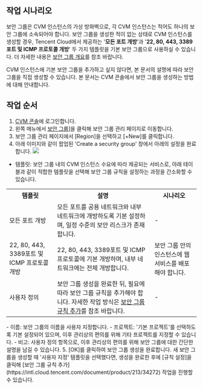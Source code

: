 ## 작업 시나리오
보안 그룹은 CVM 인스턴스의 가상 방화벽으로, 각 CVM 인스턴스는 적어도 하나의 보안 그룹에 소속되어야 합니다. 보안 그룹을 생성한 적이 없는 상태로 CVM 인스턴스를 생성할 경우, Tencent Cloud에서 제공하는 '**모든 포트 개방**'과 '**22, 80, 443, 3389 포트 및 ICMP 프로토콜 개방**' 두 가지 템플릿을 기본 보안 그룹으로 사용하실 수 있습니다. 더 자세한 내용은 [보안 그룹 개요](https://intl.cloud.tencent.com/document/product/213/12452)를 참조 바랍니다.

CVM 인스턴스에 기본 보안 그룹을 추가하고 싶지 않다면, 본 문서의 설명에 따라 보안 그룹을 직접 생성할 수 있습니다. 본 문서는 CVM 콘솔에서 보안 그룹을 생성하는 방법에 대해 안내합니다.


## 작업 순서

1. [CVM 콘솔](https://console.cloud.tencent.com/cvm/index)에 로그인합니다.
2. 왼쪽 메뉴에서 [보안 그룹](https://console.cloud.tencent.com/cvm/securitygroup)]을 클릭해 보안 그룹 관리 페이지로 이동합니다.
3. 보안 그룹 관리 페이지에서 [Region]을 선택하고 [+New]를 클릭합니다.
4. 아래 이미지와 같이 팝업된 'Create a security group' 창에서 아래의 설정을 완료합니다.
![](https://main.qcloudimg.com/raw/575b2a589a58aef436bc5208facf4614.png)
 - 템플릿: 보안 그룹 내의 CVM 인스턴스 수요에 따라 제공되는 서비스로, 아래 테이블과 같이 적합한 템플릿을 선택해 보안 그룹 규칙을 설정하는 과정을 간소화할 수 있습니다.
<table>
	<tr><th>템플릿</th><th>설명</th><th>시나리오</th></tr>
	<tr><td>모든 포트 개방</td><td>모든 포트를 공용 네트워크와 내부 네트워크에 개방하도록 기본 설정하며, 일정 수준의 보안 리스크가 존재합니다.</td><td>-</td></tr>
	<tr><td>22, 80, 443, 3389포트 및 ICMP 프로토콜 개방</td><td>22, 80, 443, 3389포트 및 ICMP 프로토콜에 기본 개방하며, 내부 네트워크에는 전체 개방합니다.</td><td>보안 그룹 안의 인스턴스에 웹 서비스를 배포해야 합니다.</td></tr>
	<tr><td>사용자 정의</td><td>보안 그룹 생성을 완료한 뒤, 필요에 따라 보안 그룹 규칙을 추가해야 합니다. 자세한 작업 방식은 <a href="https://intl.cloud.tencent.com/document/product/213/34272">보안 그룹 규칙 추가</a>를 참조 바랍니다.</td><td>-</rd></tr>
</table>
 - 이름: 보안 그룹의 이름을 사용자 지정합니다.
 - 프로젝트: '기본 프로젝트'를 선택하도록 기본 설정되어 있으며, 이후 관리상의 편의를 위해 기타 프로젝트를 지정할 수 있습니다.
 - 비고: 사용자 정의 항목으로, 이후 관리상의 편의를 위해 보안 그룹에 대한 간단한 설명을 남길 수 있습니다.
5. [OK]를 클릭하여 보안 그룹 생성을 완료합니다.
새 보안 그룹을 생성할 때 '사용자 지정' 템플릿을 선택했다면, 생성을 완료한 후에 [규칙 설정]을 클릭해 [보안 그룹 규칙 추가](https://intl.cloud.tencent.com/document/product/213/34272) 작업을 진행할 수 있습니다.
